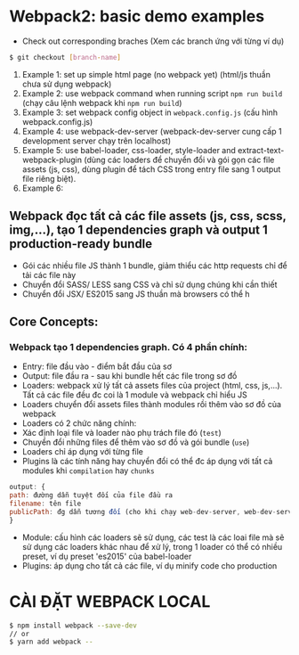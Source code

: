 # Webpack2: basic demo examples
* Check out corresponding braches (Xem các branch ứng với từng ví dụ)

```bash
$ git checkout [branch-name]
```

1. Example 1: set up simple html page (no webpack yet) (html/js thuần chưa sử dụng webpack)
2. Example 2: use webpack command when running script `npm run build` (chạy câu lệnh webpack khi `npm run build`)
3. Example 3: set webpack config object in `webpack.config.js` (cấu hình webpack.config.js)
4. Example 4: use webpack-dev-server (webpack-dev-server cung cấp 1 development server chạy trên localhost)
5. Example 5: use babel-loader, css-loader, style-loader and extract-text-webpack-plugin (dùng các loaders để chuyển đổi và gói gọn các file assets (js, css), dùng plugin để tách CSS trong entry file sang 1 output file riêng biệt). 
6. Example 6: 

## Webpack đọc tất cả các file assets (js, css, scss, img,...), tạo 1 dependencies graph và output 1 production-ready bundle
* Gói các nhiều file JS thành 1 bundle, giảm thiểu các http requests chỉ để tải các file này
* Chuyển đổi SASS/ LESS sang CSS và chỉ sử dụng chúng khi cần thiết
* Chuyển đổi JSX/ ES2015 sang JS thuần mà browsers có thể h

## Core Concepts:
### Webpack tạo 1 dependencies graph. Có 4 phần chính:

* Entry: file đầu vào - điểm bắt đầu của sơ
* Output: file đầu ra - sau khi bundle hết các file trong sơ đồ
* Loaders: webpack xử lý tất cả assets files của project (html, css, js,...). Tất cả các file đều đc coi là 1 module và webpack chỉ hiểu JS
* Loaders chuyển đổi assets files thành modules rồi thêm vào sơ đồ của webpack
* Loaders có 2 chức năng chính:
* Xác định loại file và loader nào phụ trách file đó (`test`)
* Chuyển đổi những files để thêm vào sơ đồ và gói bundle (`use`)
* Loaders chỉ áp dụng với từng file
* Plugins là các tính năng hay chuyển đổi có thể đc áp dụng với tất cả modules khi `compilation` hay `chunks`
```js
output: {
path: đường dẫn tuyệt đối của file đầu ra
filename: tên file
publicPath: đg dẫn tương đối (cho khi chạy web-dev-server, web-dev-server chỉ đọc filename mà bỏ qua path)
}
```
* Module: cấu hình các loaders sẽ sử dụng, các test là các loai file mà sẽ sử dụng các loaders khác nhau để xử lý, trong 1 loader có thể có nhiều preset, ví dụ preset 'es2015' của babel-loader
* Plugins: áp dụng cho tất cả các file, ví dụ minify code cho production

# CÀI ĐẶT WEBPACK LOCAL
```bash
$ npm install webpack --save-dev
// or
$ yarn add webpack --
```
